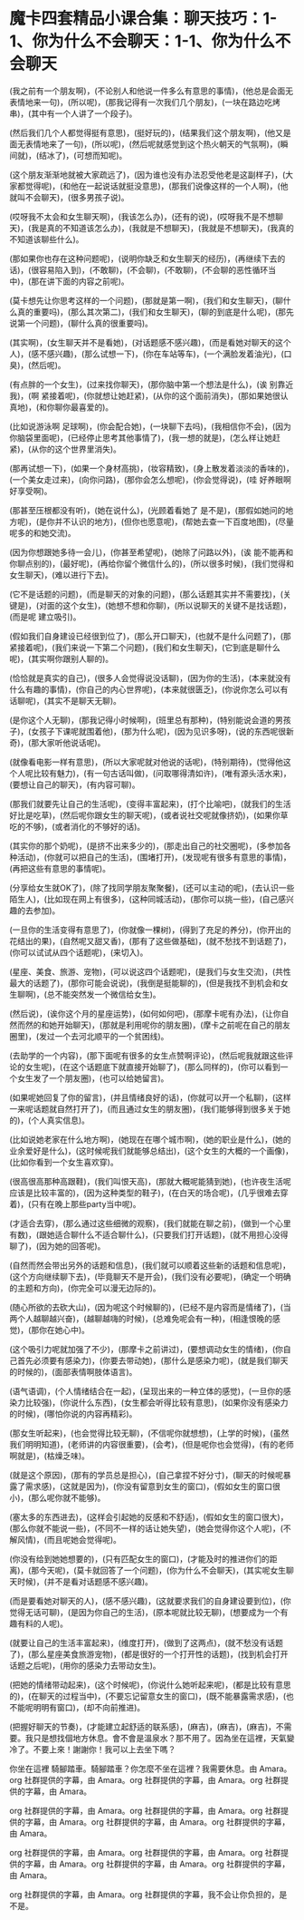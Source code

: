 # 魔卡四套精品小课合集：聊天技巧：1-1、你为什么不会聊天：1-1、你为什么不会聊天

(我之前有一个朋友啊)，(不论别人和他说一件多么有意思的事情)，(他总是会面无表情地来一句)，(所以呢)，(那我记得有一次我们几个朋友)，(一块在路边吃烤串)，(其中有一个人讲了一个段子)。

(然后我们几个人都觉得挺有意思)，(挺好玩的)，(结果我们这个朋友啊)，(他又是面无表情地来了一句)，(所以呢)，(然后呢就感觉到这个热火朝天的气氛啊)，(瞬间就)，(结冰了)，(可想而知呢)。

(这个朋友渐渐地就被大家疏远了)，(因为谁也没有办法忍受他老是这副样子)，(大家都觉得呢)，(和他在一起说话就挺没意思)，(那我们说像这样的一个人啊)，(他就叫不会聊天)，(很多男孩子说)。

(哎呀我不太会和女生聊天啊)，(我该怎么办)，(还有的说)，(哎呀我不是不想聊天)，(我是真的不知道该怎么办)，(我就是不想聊天)，(我就是不想聊天)，(我真的不知道该聊些什么)。

(那如果你也存在这种问题呢)，(说明你缺乏和女生聊天的经历)，(再继续下去的话)，(很容易陷入到)，(不敢聊)，(不会聊)，(不敢聊)，(不会聊的恶性循环当中)，(那在讲下面的内容之前呢)。

(莫卡想先让你思考这样的一个问题)，(那就是第一啊)，(我们和女生聊天)，(聊什么真的重要吗)，(那么其次第二)，(我们和女生聊天)，(聊的到底是什么呢)，(那先说第一个问题)，(聊什么真的很重要吗)。

(其实啊)，(女生聊天并不是看她)，(对话题感不感兴趣)，(而是看她对聊天的这个人)，(感不感兴趣)，(那么试想一下)，(你在车站等车)，(一个满脸发着油光)，(口臭)，(然后呢)。

(有点胖的一个女生)，(过来找你聊天)，(那你脑中第一个想法是什么)，(诶 别靠近我)，(啊 紧接着呢)，(你就想让她赶紧)，(从你的这个面前消失)，(那如果她很认真地)，(和你聊你最喜爱的)。

(比如说游泳啊 足球啊)，(你会配合她)，(一块聊下去吗)，(我相信你不会)，(因为你脑袋里面呢)，(已经停止思考其他事情了)，(我一想的就是)，(怎么样让她赶紧)，(从你的这个世界里消失)。

(那再试想一下)，(如果一个身材高挑)，(妆容精致)，(身上散发着淡淡的香味的)，(一个美女走过来)，(向你问路)，(那你会怎么想呢)，(你会觉得说)，(哇 好养眼啊 好享受啊)。

(那甚至压根都没有听)，(她在说什么)，(光顾着看她了 是不是)，(那假如她问的地方呢)，(是你并不认识的地方)，(但你也愿意呢)，(帮她去查一下百度地图)，(尽量呢多的和她交流)。

(因为你想跟她多待一会儿)，(你甚至希望呢)，(她除了问路以外)，(诶 能不能再和你聊点别的)，(最好呢)，(再给你留个微信什么的)，(所以很多时候)，(我们觉得和女生聊天)，(难以进行下去)。

(它不是话题的问题)，(而是聊天的对象的问题)，(那么话题其实并不需要找)，(关键是)，(对面的这个女生)，(她想不想和你聊)，(所以说聊天的关键不是找话题)，(而是呢 建立吸引)。

(假如我们自身建设已经很到位了)，(那么开口聊天)，(也就不是什么问题了)，(那紧接着呢)，(我们来说一下第二个问题)，(我们和女生聊天)，(它到底是聊什么呢)，(其实啊你跟别人聊的)。

(恰恰就是真实的自己)，(很多人会觉得说没话聊)，(因为你的生活)，(本来就没有什么有趣的事情)，(你自己的内心世界呢)，(本来就很匮乏)，(你说你怎么可以有话聊呢)，(其实不是聊天无聊)。

(是你这个人无聊)，(那我记得小时候啊)，(班里总有那种)，(特别能说会道的男孩子)，(女孩子下课呢就围着他)，(那为什么呢)，(因为见识多呀)，(说的东西呢很新奇)，(那大家听他说话呢)。

(就像看电影一样有意思)，(所以大家呢就对他说的话呢)，(特别期待)，(觉得他这个人呢比较有魅力)，(有一句古话叫做)，(问取哪得清如许)，(唯有源头活水来)，(要想让自己的聊天)，(有内容可聊)。

(那我们就要先让自己的生活呢)，(变得丰富起来)，(打个比喻吧)，(就我们的生活好比是吃草)，(然后呢你跟女生的聊天呢)，(或者说社交呢就像挤奶)，(如果你草吃的不够)，(或者消化的不够好的话)。

(其实你的那个奶呢)，(是挤不出来多少的)，(那走出自己的社交圈呢)，(多参加各种活动)，(你就可以把自己的生活)，(围堵打开)，(发现呢有很多有意思的事情)，(再把这些有意思的事情呢)。

(分享给女生就OK了)，(除了找同学朋友聚聚餐)，(还可以主动的呢)，(去认识一些陌生人)，(比如现在网上有很多)，(这种同城活动)，(那你可以挑一些)，(自己感兴趣的去参加)。

(一旦你的生活变得有意思了)，(你就像一棵树)，(得到了充足的养分)，(你开出的花结出的果)，(自然呢又甜又香)，(那有了这些做基础)，(就不愁找不到话题了)，(你可以试试从四个话题呢)，(来切入)。

(星座、美食、旅游、宠物)，(可以说这四个话题呢)，(是我们与女生交流)，(共性最大的话题了)，(那你可能会说说)，(我倒是挺能聊的)，(但是我找不到机会和女生聊啊)，(总不能突然发一个微信给女生)。

(然后说)，(诶你这个月的星座运势)，(如何如何吧)，(那摩卡呢有办法)，(让你自然而然的和她开始聊天)，(那就是利用呢你的朋友圈)，(摩卡之前呢在自己的朋友圈里)，(发过一个去河北顺平的一个贫困线)。

(去助学的一个内容)，(那下面呢有很多的女生点赞啊评论)，(然后呢我就跟这些评论的女生呢)，(在这个话题底下就直接开始聊了)，(那么同样的)，(你可以看到一个女生发了一个朋友圈)，(也可以给她留言)。

(如果呢她回复了你的留言)，(并且情绪良好的话)，(你就可以开一个私聊)，(这样一来呢话题就自然打开了)，(而且通过女生的朋友圈)，(我们能够得到很多关于她的)，(个人真实信息)。

(比如说她老家在什么地方啊)，(她现在在哪个城市啊)，(她的职业是什么)，(她的业余爱好是什么)，(这时候呢我们就能够总结出)，(这个女生的大概的一个画像)，(比如你看到一个女生喜欢穿)。

(很高很高那种高跟鞋)，(我们叫恨天高)，(那就大概呢能猜到她)，(也许夜生活呢应该是比较丰富的)，(因为这种类型的鞋子)，(在白天的场合呢)，(几乎很难去穿着)，(只有在晚上那些party当中呢)。

(才适合去穿)，(那么通过这些细微的观察)，(我们就能在聊之前)，(做到一个心里有数)，(跟她适合聊什么不适合聊什么)，(只要我们打开话题)，(就不用担心没得聊了)，(因为她的回答呢)。

(自然而然会带出另外的话题和信息)，(我们就可以顺着这些新的话题和信息呢)，(这个方向继续聊下去)，(毕竟聊天不是开会)，(我们没有必要呢)，(确定一个明确的主题和方向)，(你完全可以漫无边际的)。

(随心所欲的去砍大山)，(因为呢这个时候聊的)，(已经不是内容而是情绪了)，(当两个人越聊越兴奋)，(越聊越嗨的时候)，(总难免呢会有一种)，(相逢恨晚的感觉)，(那你在她心中)。

(这个吸引力呢就加强了不少)，(那摩卡之前讲过)，(要想调动女生的情绪)，(你自己首先必须要有感染力)，(你要去带动她)，(那什么是感染力呢)，(就是我们聊天的时候的)，(面部表情啊肢体语言)。

(语气语调)，(个人情绪结合在一起)，(呈现出来的一种立体的感觉)，(一旦你的感染力比较强)，(你说什么东西)，(女生都会听得比较有意思)，(如果你没有感染力的时候)，(哪怕你说的内容再精彩)。

(那女生听起来)，(也会觉得比较无聊)，(不信呢你就想想)，(上学的时候)，(虽然我们明明知道)，(老师讲的内容很重要)，(会考)，(但是呢你也会觉得)，(有的老师啊就是)，(枯燥乏味)。

(就是这个原因)，(那有的学员总是担心)，(自己拿捏不好分寸)，(聊天的时候呢暴露了需求感)，(这就是因为)，(你没有留意到女生的窗口)，(假如女生的窗口很小)，(那么呢你就不能够)。

(塞太多的东西进去)，(这样会引起她的反感和不舒适)，(假如女生的窗口很大)，(那么你就不能说一些)，(不同不一样的话让她失望)，(她会觉得你这个人呢)，(不解风情)，(而且呢她会觉得呢)。

(你没有给到她她想要的)，(只有匹配女生的窗口)，(才能及时的推进你们的距离)，(那今天呢)，(莫卡就回答了一个问题)，(你为什么不会聊天)，(其实呢女生聊天时候)，(并不是看对话题感不感兴趣)。

(而是要看她对聊天的人)，(感不感兴趣)，(这就要求我们的自身建设要到位)，(你觉得无话可聊)，(是因为你自己的生活)，(原本呢就比较无聊)，(想要成为一个有趣有料的人呢)。

(就要让自己的生活丰富起来)，(维度打开)，(做到了这两点)，(就不愁没有话题了)，(那么星座美食旅游宠物)，(都是很好的一个打开性的话题)，(找到机会打开话题之后呢)，(用你的感染力去带动女生)。

(把她的情绪带动起来)，(这个时候呢)，(你说什么她听起来呢)，(都是比较有意思的)，(在聊天的过程当中)，(不要忘记留意女生的窗口)，(既不能暴露需求感)，(也不能呢明明有窗口)，(却不向前推进)。

(把握好聊天的节奏)，(才能建立起舒适的联系感)，(麻吉)，(麻吉)，(麻吉)，不需要。我只是想找個地方休息。會不會是溫泉水？那不用了。因為坐在這裡，天氣變冷了。不要上來！謝謝你！我可以上去坐下嗎？

你坐在這裡 騎腳踏車。騎腳踏車？你怎麼不坐在這裡？我需要休息。由 Amara。org 社群提供的字幕，由 Amara。org 社群提供的字幕，由 Amara。org 社群提供的字幕，由 Amara。

org 社群提供的字幕，由 Amara。org 社群提供的字幕，由 Amara。org 社群提供的字幕，由 Amara。org 社群提供的字幕，由 Amara。org 社群提供的字幕，由 Amara。

org 社群提供的字幕，由 Amara。org 社群提供的字幕，由 Amara。org 社群提供的字幕，由 Amara。org 社群提供的字幕，由 Amara。org 社群提供的字幕，由 Amara。

org 社群提供的字幕，由 Amara。org 社群提供的字幕，我不会让你负担的，是不是。